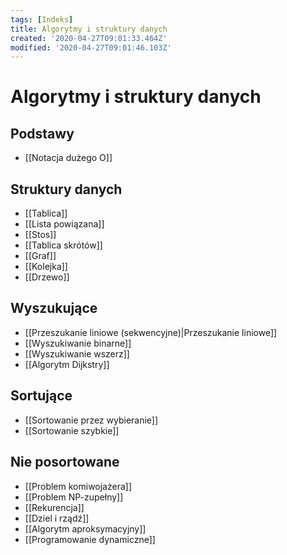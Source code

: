 ```yaml
---
tags: [Indeks]
title: Algorytmy i struktury danych
created: '2020-04-27T09:01:33.464Z'
modified: '2020-04-27T09:01:46.103Z'
---
```


# Algorytmy i struktury danych

## Podstawy

* [[Notacja dużego O]]

## Struktury danych

* [[Tablica]]
* [[Lista powiązana]]
* [[Stos]]
* [[Tablica skrótów]]
* [[Graf]]
* [[Kolejka]]
* [[Drzewo]]

## Wyszukujące

* [[Przeszukanie liniowe (sekwencyjne)|Przeszukanie liniowe]]
* [[Wyszukiwanie binarne]]
* [[Wyszukiwanie wszerz]]
* [[Algorytm Dijkstry]]

## Sortujące

* [[Sortowanie przez wybieranie]]
* [[Sortowanie szybkie]]


## Nie posortowane

* [[Problem komiwojażera]]
* [[Problem NP-zupełny]]
* [[Rekurencja]]
* [[Dziel i rządź]]
* [[Algorytm aproksymacyjny]]
* [[Programowanie dynamiczne]]
